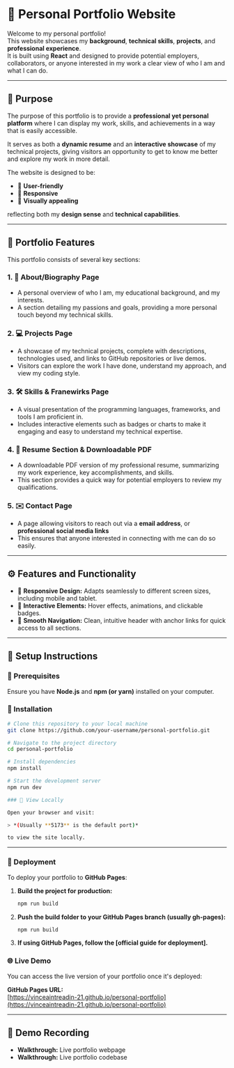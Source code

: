 # 💼 Personal Portfolio Website

Welcome to my personal portfolio!  
This website showcases my **background**, **technical skills**, **projects**, and **professional experience**.  
It is built using **React** and designed to provide potential employers, collaborators, or anyone interested in my work a clear view of who I am and what I can do.

---

## 🎯 Purpose

The purpose of this portfolio is to provide a **professional yet personal platform** where I can display my work, skills, and achievements in a way that is easily accessible.

It serves as both a **dynamic resume** and an **interactive showcase** of my technical projects, giving visitors an opportunity to get to know me better and explore my work in more detail.

The website is designed to be:
- 🧭 **User-friendly**
- 📱 **Responsive**
- 🎨 **Visually appealing**

reflecting both my **design sense** and **technical capabilities**.

---

## 🧩 Portfolio Features

This portfolio consists of several key sections:

### 1. 🧍 About/Biography Page
- A personal overview of who I am, my educational background, and my interests.  
- A section detailing my passions and goals, providing a more personal touch beyond my technical skills.

### 2. 💻 Projects Page
- A showcase of my technical projects, complete with descriptions, technologies used, and links to GitHub repositories or live demos.  
- Visitors can explore the work I have done, understand my approach, and view my coding style.

### 3. 🛠️ Skills & Franewirks Page
- A visual presentation of the programming languages, frameworks, and tools I am proficient in.  
- Includes interactive elements such as badges or charts to make it engaging and easy to understand my technical expertise.

### 4. 📄 Resume Section & Downloadable PDF
- A downloadable PDF version of my professional resume, summarizing my work experience, key accomplishments, and skills.  
- This section provides a quick way for potential employers to review my qualifications.

### 5. ✉️ Contact Page
- A page allowing visitors to reach out via a **email address**, or **professional social media links** 
- This ensures that anyone interested in connecting with me can do so easily.

---

## ⚙️ Features and Functionality

- 📱 **Responsive Design:** Adapts seamlessly to different screen sizes, including mobile and tablet.  
- 🧩 **Interactive Elements:** Hover effects, animations, and clickable badges.  
- 🧭 **Smooth Navigation:** Clean, intuitive header with anchor links for quick access to all sections.

---

## 🧰 Setup Instructions

### 🧾 Prerequisites
Ensure you have **Node.js** and **npm (or yarn)** installed on your computer.

### 🚀 Installation

```bash
# Clone this repository to your local machine
git clone https://github.com/your-username/personal-portfolio.git

# Navigate to the project directory
cd personal-portfolio

# Install dependencies
npm install

# Start the development server
npm run dev

### 🧭 View Locally

Open your browser and visit:

> *(Usually **5173** is the default port)*

to view the site locally.
```
---

### 🚀 Deployment

To deploy your portfolio to **GitHub Pages**:

1. **Build the project for production:**
   ```bash
   npm run build

2. **Push the build folder to your GitHub Pages branch (usually gh-pages):**
    ```bash
    npm run build

2. **If using GitHub Pages, follow the [official guide for deployment].**
  

### 🌐 Live Demo

You can access the live version of your portfolio once it's deployed:

**GitHub Pages URL:**  
[https://vinceaintreadin-21.github.io/personal-portfolio](https://vinceaintreadin-21.github.io/personal-portfolio)

---

## 🎥 Demo Recording

- **Walkthrough:** Live portfolio webpage  
- **Walkthrough:** Live portfolio codebase



